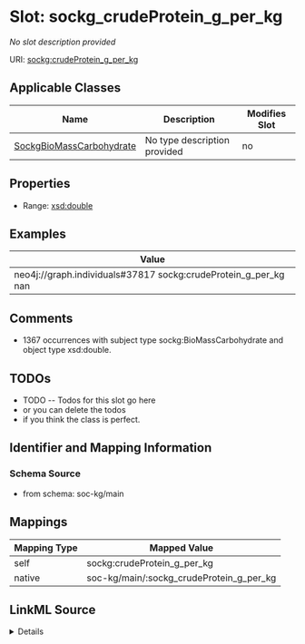 

# Slot: sockg_crudeProtein_g_per_kg


_No slot description provided_





URI: [sockg:crudeProtein_g_per_kg](http://www.semanticweb.org/sockg/ontologies/2024/0/soil-carbon-ontology/crudeProtein_g_per_kg)



<!-- no inheritance hierarchy -->





## Applicable Classes

| Name | Description | Modifies Slot |
| --- | --- | --- |
| [SockgBioMassCarbohydrate](../classes/SockgBioMassCarbohydrate.md) | No type description provided |  no  |







## Properties

* Range: [xsd:double](http://www.w3.org/2001/XMLSchema#double)






## Examples

| Value |
| --- |
| neo4j://graph.individuals#37817 sockg:crudeProtein_g_per_kg nan |

## Comments

* 1367 occurrences with subject type sockg:BioMassCarbohydrate and object type xsd:double.

## TODOs

* TODO -- Todos for this slot go here
* or you can delete the todos
* if you think the class is perfect.

## Identifier and Mapping Information







### Schema Source


* from schema: soc-kg/main




## Mappings

| Mapping Type | Mapped Value |
| ---  | ---  |
| self | sockg:crudeProtein_g_per_kg |
| native | soc-kg/main/:sockg_crudeProtein_g_per_kg |




## LinkML Source

<details>
```yaml
name: sockg_crudeProtein_g_per_kg
description: No slot description provided
todos:
- TODO -- Todos for this slot go here
- or you can delete the todos
- if you think the class is perfect.
comments:
- 1367 occurrences with subject type sockg:BioMassCarbohydrate and object type xsd:double.
examples:
- value: neo4j://graph.individuals#37817 sockg:crudeProtein_g_per_kg nan
from_schema: soc-kg/main
rank: 1000
slot_uri: sockg:crudeProtein_g_per_kg
alias: sockg_crudeProtein_g_per_kg
domain_of:
- sockg_BioMassCarbohydrate
range: double

```
</details>